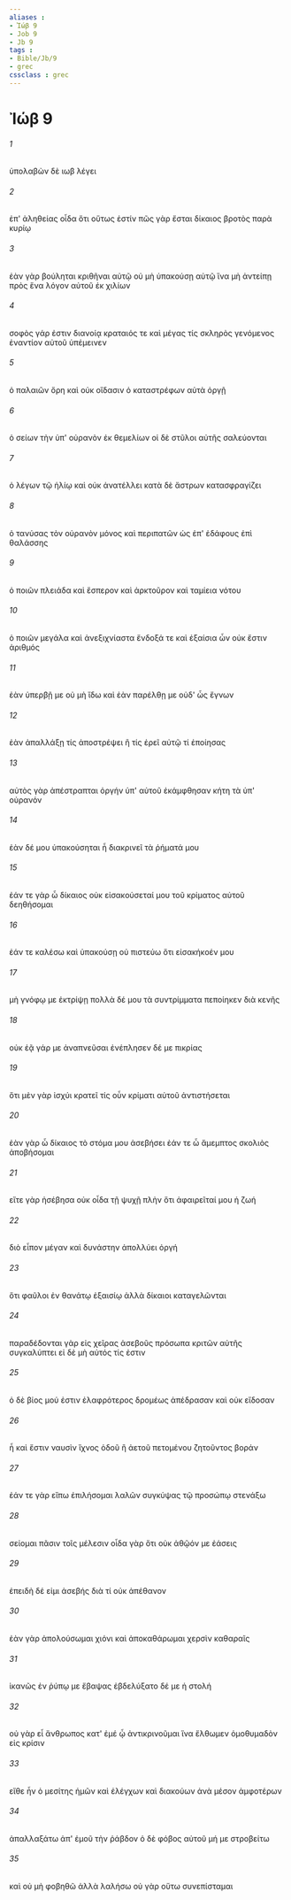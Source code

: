```yaml
---
aliases : 
- Ἰώβ 9
- Job 9
- Jb 9
tags : 
- Bible/Jb/9
- grec
cssclass : grec
---
```


# Ἰώβ 9

###### 1
ὑπολαβὼν δὲ ιωβ λέγει
###### 2
ἐπ' ἀληθείας οἶδα ὅτι οὕτως ἐστίν πῶς γὰρ ἔσται δίκαιος βροτὸς παρὰ κυρίῳ
###### 3
ἐὰν γὰρ βούληται κριθῆναι αὐτῷ οὐ μὴ ὑπακούσῃ αὐτῷ ἵνα μὴ ἀντείπῃ πρὸς ἕνα λόγον αὐτοῦ ἐκ χιλίων
###### 4
σοφὸς γάρ ἐστιν διανοίᾳ κραταιός τε καὶ μέγας τίς σκληρὸς γενόμενος ἐναντίον αὐτοῦ ὑπέμεινεν
###### 5
ὁ παλαιῶν ὄρη καὶ οὐκ οἴδασιν ὁ καταστρέφων αὐτὰ ὀργῇ
###### 6
ὁ σείων τὴν ὑπ' οὐρανὸν ἐκ θεμελίων οἱ δὲ στῦλοι αὐτῆς σαλεύονται
###### 7
ὁ λέγων τῷ ἡλίῳ καὶ οὐκ ἀνατέλλει κατὰ δὲ ἄστρων κατασφραγίζει
###### 8
ὁ τανύσας τὸν οὐρανὸν μόνος καὶ περιπατῶν ὡς ἐπ' ἐδάφους ἐπὶ θαλάσσης
###### 9
ὁ ποιῶν πλειάδα καὶ ἕσπερον καὶ ἀρκτοῦρον καὶ ταμίεια νότου
###### 10
ὁ ποιῶν μεγάλα καὶ ἀνεξιχνίαστα ἔνδοξά τε καὶ ἐξαίσια ὧν οὐκ ἔστιν ἀριθμός
###### 11
ἐὰν ὑπερβῇ με οὐ μὴ ἴδω καὶ ἐὰν παρέλθῃ με οὐδ' ὧς ἔγνων
###### 12
ἐὰν ἀπαλλάξῃ τίς ἀποστρέψει ἢ τίς ἐρεῖ αὐτῷ τί ἐποίησας
###### 13
αὐτὸς γὰρ ἀπέστραπται ὀργήν ὑπ' αὐτοῦ ἐκάμφθησαν κήτη τὰ ὑπ' οὐρανόν
###### 14
ἐὰν δέ μου ὑπακούσηται ἦ διακρινεῖ τὰ ῥήματά μου
###### 15
ἐάν τε γὰρ ὦ δίκαιος οὐκ εἰσακούσεταί μου τοῦ κρίματος αὐτοῦ δεηθήσομαι
###### 16
ἐάν τε καλέσω καὶ ὑπακούσῃ οὐ πιστεύω ὅτι εἰσακήκοέν μου
###### 17
μὴ γνόφῳ με ἐκτρίψῃ πολλὰ δέ μου τὰ συντρίμματα πεποίηκεν διὰ κενῆς
###### 18
οὐκ ἐᾷ γάρ με ἀναπνεῦσαι ἐνέπλησεν δέ με πικρίας
###### 19
ὅτι μὲν γὰρ ἰσχύι κρατεῖ τίς οὖν κρίματι αὐτοῦ ἀντιστήσεται
###### 20
ἐὰν γὰρ ὦ δίκαιος τὸ στόμα μου ἀσεβήσει ἐάν τε ὦ ἄμεμπτος σκολιὸς ἀποβήσομαι
###### 21
εἴτε γὰρ ἠσέβησα οὐκ οἶδα τῇ ψυχῇ πλὴν ὅτι ἀφαιρεῖταί μου ἡ ζωή
###### 22
διὸ εἶπον μέγαν καὶ δυνάστην ἀπολλύει ὀργή
###### 23
ὅτι φαῦλοι ἐν θανάτῳ ἐξαισίῳ ἀλλὰ δίκαιοι καταγελῶνται
###### 24
παραδέδονται γὰρ εἰς χεῖρας ἀσεβοῦς πρόσωπα κριτῶν αὐτῆς συγκαλύπτει εἰ δὲ μὴ αὐτός τίς ἐστιν
###### 25
ὁ δὲ βίος μού ἐστιν ἐλαφρότερος δρομέως ἀπέδρασαν καὶ οὐκ εἴδοσαν
###### 26
ἦ καὶ ἔστιν ναυσὶν ἴχνος ὁδοῦ ἢ ἀετοῦ πετομένου ζητοῦντος βοράν
###### 27
ἐάν τε γὰρ εἴπω ἐπιλήσομαι λαλῶν συγκύψας τῷ προσώπῳ στενάξω
###### 28
σείομαι πᾶσιν τοῖς μέλεσιν οἶδα γὰρ ὅτι οὐκ ἀθῷόν με ἐάσεις
###### 29
ἐπειδὴ δέ εἰμι ἀσεβής διὰ τί οὐκ ἀπέθανον
###### 30
ἐὰν γὰρ ἀπολούσωμαι χιόνι καὶ ἀποκαθάρωμαι χερσὶν καθαραῖς
###### 31
ἱκανῶς ἐν ῥύπῳ με ἔβαψας ἐβδελύξατο δέ με ἡ στολή
###### 32
οὐ γὰρ εἶ ἄνθρωπος κατ' ἐμέ ᾧ ἀντικρινοῦμαι ἵνα ἔλθωμεν ὁμοθυμαδὸν εἰς κρίσιν
###### 33
εἴθε ἦν ὁ μεσίτης ἡμῶν καὶ ἐλέγχων καὶ διακούων ἀνὰ μέσον ἀμφοτέρων
###### 34
ἀπαλλαξάτω ἀπ' ἐμοῦ τὴν ῥάβδον ὁ δὲ φόβος αὐτοῦ μή με στροβείτω
###### 35
καὶ οὐ μὴ φοβηθῶ ἀλλὰ λαλήσω οὐ γὰρ οὕτω συνεπίσταμαι
